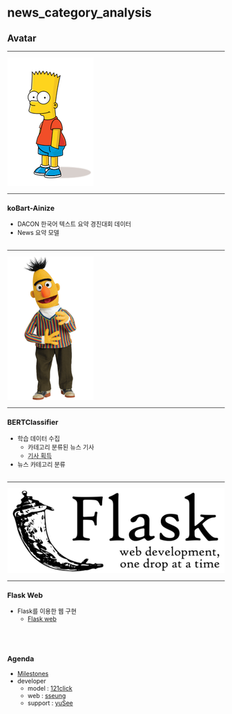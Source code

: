 # news_category_analysis

## Avatar
- - -

![BART](/src/img/bart.png)<br/>

- - -

### koBart-Ainize
* DACON 한국어 텍스트 요약 경진대회 데이터
* News 요약 모델
<br/><br/>
- - -

![BART](/src/img/bert.png)<br/>

- - -

### BERTClassifier
* 학습 데이터 수집
    + 카테고리 분류된 뉴스 기사
    + [기사 획득]()
* 뉴스 카테고리 분류
<br/><br/>
- - -

![BART](/src/img/flask.png)<br/>

- - -

### Flask Web
* Flask를 이용한 웹 구현
    + [Flask web]()
<br/><br/><br/><br/>

### Agenda
* [Milestones](https://github.com/News-sentiment-analysis/news_analysis/milestone/1)
* developer
    + model     :   [121click](https://github.com/121click)
    + web       :   [sseung](https://github.com/sseungE)
    + support   :   [yuSee](https://github.com/PLAYseung)
